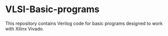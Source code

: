 # VLSI-Basic-programs
This repository contains Verilog code for basic programs designed to work with Xilinx Vivado. 
